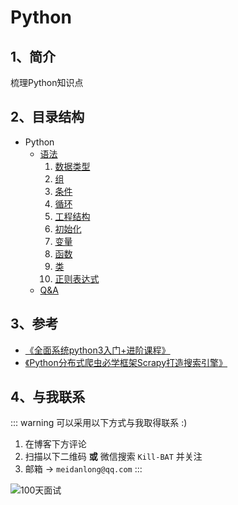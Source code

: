 # Python

## 1、简介
梳理Python知识点

## 2、目录结构

- Python
    - [语法](1_yufa.md)
        1. [数据类型](1_yufa_1_shujuleixing.md)
        2. [组](1_yufa_2_zu.md)
        3. [条件](1_yufa_3_tiaojian.md)
        4. [循环](1_yufa_4_xunhuan.md)
        5. [工程结构](1_yufa_5_gongchengjiegou.md)
        6. [初始化](1_yufa_6_chushihua.md)
        7. [变量](1_yufa_7_bianliang.md)
        8. [函数](1_yufa_8_hanshu.md)
        9. [类](1_yufa_9_lei.md)
        10. [正则表达式](1_yufa_10_zhengze.md)
    - [Q&A](99_qa.md)

## 3、参考

- [《全面系统python3入门+进阶课程》](https://coding.imooc.com/learn/list/136.html)
- [《Python分布式爬虫必学框架Scrapy打造搜索引擎》](https://coding.imooc.com/learn/list/92.html)


## 4、与我联系

::: warning 可以采用以下方式与我取得联系 :)
1. 在博客下方评论
2. 扫描以下二维码 **或** 微信搜索 `Kill-BAT` 并关注
3. 邮箱 -> `meidanlong@qq.com`
:::

![100天面试](https://s1.ax1x.com/2022/03/28/qDzjZF.jpg)